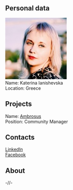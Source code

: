 ## Personal data
![ photo](photo/katerina_ianishevska.jpg)  
Name: Katerina Ianishevska  
Location: Greece
## Projects 
Name: [Ambrosus](../projects/ambrosus.md)  
Position: Community Manager 
## Contacts
[LinkedIn](https://www.linkedin.com/in/kateryna-ianishevska-ab685b36/)  
[Facebook](https://www.facebook.com/kateryna.ianishevska?fref=ts)  
## About
-//-
